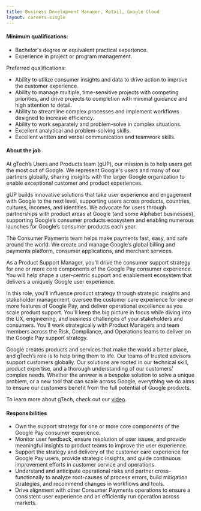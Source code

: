 ```yaml
---
title: Business Development Manager, Retail, Google Cloud
layout: careers-single
---
```


#### Minimum qualifications:

- Bachelor's degree or equivalent practical experience.
- Experience in project or program management.

Preferred qualifications:

- Ability to utilize consumer insights and data to drive action to improve the customer experience.
- Ability to manage multiple, time-sensitive projects with competing priorities, and drive projects to completion with minimal guidance and high attention to detail.
- Ability to streamline complex processes and implement workflows designed to increase efficiency.
- Ability to work separately and problem-solve in complex situations.
- Excellent analytical and problem-solving skills.
- Excellent written and verbal communication and teamwork skills.

#### About the job

At gTech’s Users and Products team (gUP), our mission is to help users get the most out of Google. We represent Google's users and many of our partners globally, sharing insights with the larger Google organization to enable exceptional customer and product experiences.

gUP builds innovative solutions that take user experience and engagement with Google to the next level, supporting users across products, countries, cultures, incomes, and identities. We advocate for users through partnerships with product areas at Google (and some Alphabet businesses), supporting Google’s consumer products ecosystem and enabling numerous launches for Google’s consumer products each year.

The Consumer Payments team helps make payments fast, easy, and safe around the world. We create and manage Google’s global billing and payments platform, consumer applications, and merchant services.

As a Product Support Manager, you’ll drive the consumer support strategy for one or more core components of the Google Pay consumer experience. You will help shape a user-centric support and enablement ecosystem that delivers a uniquely Google user experience.

In this role, you'll influence product strategy through strategic insights and stakeholder management, oversee the customer care experience for one or more features of Google Pay, and deliver operational excellence as you scale product support. You'll keep the big picture in focus while diving into the UX, engineering, and business challenges of your stakeholders and consumers. You'll work strategically with Product Managers and team members across the Risk, Compliance, and Operations teams to deliver on the Google Pay support strategy.

Google creates products and services that make the world a better place, and gTech’s role is to help bring them to life. Our teams of trusted advisors support customers globally. Our solutions are rooted in our technical skill, product expertise, and a thorough understanding of our customers’ complex needs. Whether the answer is a bespoke solution to solve a unique problem, or a new tool that can scale across Google, everything we do aims to ensure our customers benefit from the full potential of Google products.

To learn more about gTech, check out our [video](https://www.youtube.com/watch?v=HcjR6ZngQcw).

#### Responsibilities

- Own the support strategy for one or more core components of the Google Pay consumer experience.
- Monitor user feedback, ensure resolution of user issues, and provide meaningful insights to product teams to improve the user experience.
- Support the strategy and delivery of the customer care experience for Google Pay users, provide strategic insights, and guide continuous improvement efforts in customer service and operations.
- Understand and anticipate operational risks and partner cross-functionally to analyze root-causes of process errors, build mitigation strategies, and recommend changes in workflows and tools.
- Drive alignment with other Consumer Payments operations to ensure a consistent user experience and an efficiently run operation across markets.

